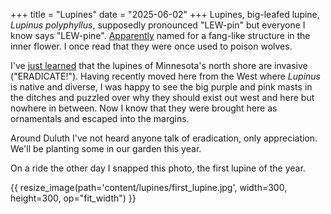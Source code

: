 +++
title = "Lupines"
date = "2025-06-02"
+++
Lupines, big-leafed lupine, *Lupinus polyphyllus*, supposedly pronounced
"LEW-pin" but everyone I know says "LEW-pine".
[Apparently](https://en.wiktionary.org/wiki/lupin#English) named for a
fang-like structure in the inner flower. I once read that they were once used
to poison wolves.

I've [just
learned](https://www.minnesotawildflowers.info/flower/large-leaved-lupine) that
the lupines of Minnesota's north shore are invasive ("ERADICATE!").
Having recently moved here from the West where *Lupinus* is native and diverse,
I was happy to see the big purple and pink masts in the ditches and puzzled
over why they should exist out west and here but nowhere in between. Now I know
that they were brought here as ornamentals and escaped into the margins.

Around Duluth I've not heard anyone talk of eradication, only appreciation.
We'll be planting some in our garden this year.

On a ride the other day I snapped this photo, the first lupine of the year.

{{ resize_image(path='content/lupines/first_lupine.jpg', width=300, height=300, op="fit_width") }}
